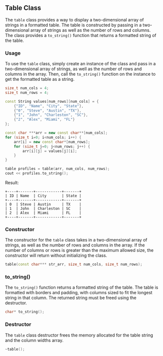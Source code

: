 ## Table Class
The `table` class provides a way to display a two-dimensional array of strings in a formatted table. The table is constructed by passing in a two-dimensional array of strings as well as the number of rows and columns. The class provides a `to_string()` function that returns a formatted string of the table.

### Usage
To use the `table` class, simply create an instance of the class and pass in a two-dimensional array of strings, as well as the number of rows and columns in the array. Then, call the `to_string()` function on the instance to get the formatted table as a string.

```c++
size_t num_cols = 4;
size_t num_rows = 4;

const String values[num_rows][num_cols] = {
    {"ID", "Name", "City", "State"},
    {"0", "Steve", "Austin", "TX"},
    {"1", "John", "Charleston", "SC"},
    {"2", "Alex", "Miami", "FL"}
};

const char ***arr = new const char**[num_cols];
for (size_t i=0; i<num_cols; i++) {
    arr[i] = new const char*[num_rows];
    for (size_t j=0; j<num_rows; j++) {
        arr[i][j] = values[j][i];
    }
}

table profiles = table(arr, num_cols, num_rows);
cout << profiles.to_string();
```
Result:
```
+----+-------+------------+-------+
| ID | Name  | City       | State |
+----+-------+------------+-------+
| 0  | Steve | Austin     | TX    |
| 1  | John  | Charleston | SC    |
| 2  | Alex  | Miami      | FL    |
+----+-------+------------+-------+
```

### Constructor
The constructor for the `table` class takes in a two-dimensional array of strings, as well as the number of rows and columns in the array. If the number of columns or rows is greater than the maximum allowed size, the constructor will return without initializing the class.

```c++
table(const char*** str_arr, size_t num_cols, size_t num_rows);
```

### to_string()
The `to_string()` function returns a formatted string of the table. The table is formatted with borders and padding, with columns sized to fit the longest string in that column. The returned string must be freed using the destructor.

```c++
char* to_string();
```

### Destructor
The `table` class destructor frees the memory allocated for the table string and the column widths array.

```c++
~table();
```